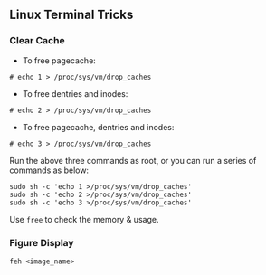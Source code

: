 ## Linux Terminal Tricks

### Clear Cache

- To free pagecache:

```
# echo 1 > /proc/sys/vm/drop_caches
```

- To free dentries and inodes:

```
# echo 2 > /proc/sys/vm/drop_caches
```

- To free pagecache, dentries and inodes:

```
# echo 3 > /proc/sys/vm/drop_caches
```

Run the above three commands as root, or you can run a series of commands as below:

```
sudo sh -c 'echo 1 >/proc/sys/vm/drop_caches'
sudo sh -c 'echo 2 >/proc/sys/vm/drop_caches'
sudo sh -c 'echo 3 >/proc/sys/vm/drop_caches'
```

Use `free` to check the memory & usage.

### Figure Display

```
feh <image_name>
```
